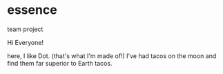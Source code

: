 # essence
team project

Hi Everyone!

here, I like Dot. (that's what I'm made of!)
I've had tacos on the moon and find them far superior to Earth tacos.
